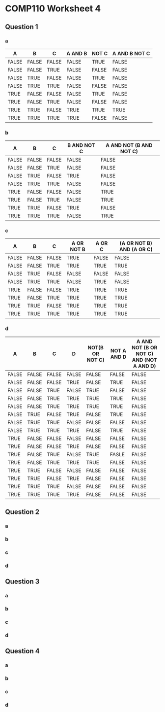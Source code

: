 # COMP110 Worksheet 4

## Question 1

### a

|A    |B    |C    |A AND B  |NOT C |A AND B NOT C|
|-----|-----|-----|---------|------|-------------|
|FALSE|FALSE|FALSE|FALSE    |TRUE  |FALSE        |
|FALSE|FALSE|TRUE |FALSE    |FALSE |FALSE        |
|FALSE|TRUE |FALSE|FALSE    |TRUE  |FALSE        |
|FALSE|TRUE |TRUE |FALSE    |FALSE |FALSE        |
|TRUE |FALSE|FALSE|FALSE    |TRUE  |FALSE        |
|TRUE |FALSE|TRUE |FALSE    |FALSE |FALSE        |
|TRUE |TRUE |FALSE|TRUE     |TRUE  |TRUE         |
|TRUE |TRUE |TRUE |TRUE     |FALSE |FALSE        |

### b

|A    |B    |C    |B AND NOT C |A AND NOT (B AND NOT C)|
|-----|-----|-----|------------|-----------------------|
|FALSE|FALSE|FALSE|FALSE       |FALSE                  |
|FALSE|FALSE|TRUE |FALSE       |FALSE                  |
|FALSE|TRUE |FALSE|TRUE        |FALSE                  |
|FALSE|TRUE |TRUE |FALSE       |FALSE                  |
|TRUE |FALSE|FALSE|FALSE       |TRUE                   |
|TRUE |FALSE|TRUE |FALSE       |TRUE                   |
|TRUE |TRUE |FALSE|TRUE        |FALSE                  |
|TRUE |TRUE |TRUE |FALSE       |TRUE                   |

### c

|A    |B    |C    |A OR NOT B  |A OR C                 |(A OR NOT B) AND (A OR C)|
|-----|-----|-----|------------|-----------------------|-------------------------|
|FALSE|FALSE|FALSE|TRUE        |FALSE                  |FALSE                    |
|FALSE|FALSE|TRUE |TRUE        |TRUE                   |TRUE                     |
|FALSE|TRUE |FALSE|FALSE       |FALSE                  |FALSE                    |
|FALSE|TRUE |TRUE |FALSE       |TRUE                   |FALSE                    |
|TRUE |FALSE|FALSE|TRUE        |TRUE                   |TRUE                     |
|TRUE |FALSE|TRUE |TRUE        |TRUE                   |TRUE                     |
|TRUE |TRUE |FALSE|TRUE        |TRUE                   |TRUE                     |
|TRUE |TRUE |TRUE |TRUE        |TRUE                   |TRUE                     |

### d

|A    |B    |C    |D    |NOT(B OR NOT C)|NOT A AND D| A AND NOT (B OR NOT C) AND (NOT A AND D)|
|-----|-----|-----|-----|---------------|-----------|-----------------------------------------|
|FALSE|FALSE|FALSE|FALSE|FALSE          |FALSE      |FALSE                                    |
|FALSE|FALSE|FALSE|TRUE |FALSE          |TRUE       |FALSE                                    |
|FALSE|FALSE|TRUE |FALSE|TRUE           |FALSE      |FALSE                                    |
|FALSE|FALSE|TRUE |TRUE |TRUE           |TRUE       |FALSE                                    |
|FALSE|FALSE|TRUE |TRUE |TRUE           |TRUE       |FALSE                                    |
|FALSE|TRUE |FALSE|TRUE |FALSE          |TRUE       |FALSE                                    |
|FALSE|TRUE |TRUE |FALSE|FALSE          |FALSE      |FALSE                                    |
|FALSE|TRUE |TRUE |TRUE |FALSE          |TRUE       |FALSE                                    |
|TRUE |FALSE|FALSE|FALSE|FALSE          |FALSE      |FALSE                                    |
|TRUE |FALSE|FALSE|TRUE |FALSE          |FALSE      |FALSE                                    |
|TRUE |FALSE|TRUE |FALSE|TRUE           |FASLE      |FALSE                                    |
|TRUE |FALSE|TRUE |TRUE |TRUE           |FALSE      |FALSE                                    |
|TRUE |TRUE |FALSE|FALSE|FALSE          |FALSE      |FALSE                                    |
|TRUE |TRUE |FALSE|TRUE |FALSE          |FALSE      |FALSE                                    |
|TRUE |TRUE |TRUE |FALSE|FALSE          |FALSE      |FALSE                                    |
|TRUE |TRUE |TRUE |TRUE |FALSE          |FALSE      |FALSE                                    |

## Question 2

### a

### b

### c

### d

## Question 3

### a

### b

### c

### d

## Question 4

### a

### b

### c

### d

